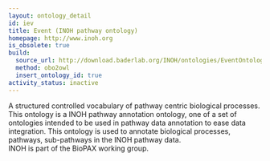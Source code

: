 ```yaml
---
layout: ontology_detail
id: iev
title: Event (INOH pathway ontology)
homepage: http://www.inoh.org
is_obsolete: true
build:
  source_url: http://download.baderlab.org/INOH/ontologies/EventOntology_172.obo
  method: obo2owl
  insert_ontology_id: true
activity_status: inactive
---
```


A structured controlled vocabulary of pathway centric biological processes. This ontology is a INOH pathway annotation ontology, one of a set of ontologies intended to be used in pathway data annotation to ease data integration. This ontology is used to annotate biological processes, pathways, sub-pathways in the INOH pathway data.<br>INOH is part of the BioPAX working group.
